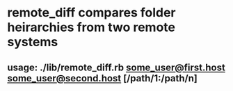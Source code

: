 # remote_diff compares folder heirarchies from two remote systems

## usage: ./lib/remote_diff.rb some_user@first.host some_user@second.host [/path/1:/path/n]
